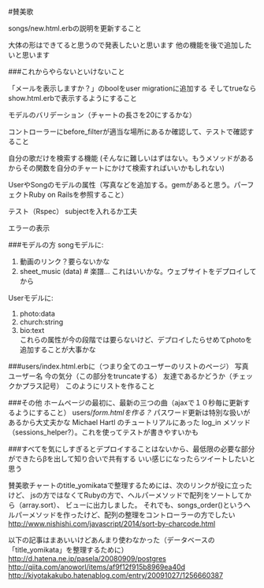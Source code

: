 #賛美歌

songs/new.html.erbの説明を更新すること

大体の形はできてると思うので発表したいと思います
他の機能を後で追加したいと思います

###これからやらないといけないこと

「メールを表示しますか？」のboolをuser migrationに追加する
そしてtrueならshow.html.erbで表示するようにすること

モデルのバリデーション（チャートの長さを20にするかな）

コントローラーにbefore_filterが適当な場所にあるか確認して、テストで確認すること

自分の歌だけを検索する機能 (そんなに難しいはずはない。もうメソッドがあるからその関数を自分のチャートにかけて検索すればいいかもしれない)

UserやSongのモデルの属性（写真などを追加する。gemがあると思う。パーフェクトRuby on Railsを参照すること）

テスト（Rspec）
  subjectを入れるか工夫

エラーの表示

###モデルの方
songモデルに:<br/>
1. 動画のリンク？要らないかな
2. sheet_music (data) # 楽譜... これはいいかな。ウェブサイトをデプロイしてから<br/>

Userモデルに:<br/>
1. photo:data<br/>
2. church:string<br/>
3. bio:text<br/>
これらの属性が今の段階では要らないけど、デプロイしたらせめてphotoを追加することが大事かな

###users/index.html.erbに（つまり全てのユーザーのリストのページ）
写真 ユーザー名 今の気分（この部分をtruncateする） 友達であるかどうか（チェックかプラス記号）
このようにリストを作ること

###その他
ホームページの最初に、最新の三つの曲（ajaxで１０秒毎に更新するようにすること）
users/_form.htmlを作る？_ パスワード更新は特別な扱いがあるから大丈夫かな
Michael Hartl のチュートリアルにあった log_in メソッド（sessions_helper?）。これを使ってテストが書きやすいかも

###すべてを気にしすぎるとデプロイすることはないから、最低限の必要な部分ができたらβを出して知り合いで共有する
いい感じになったらツイートしたいと思う



賛美歌チャートのtitle_yomikataで整理するためには、次のリンクが役に立ったけど、
jsの方ではなくてRubyの方で、ヘルパーメソッドで配列をソートしてから（array.sort）、
ビューに出力しました。
それでも、songs_order()というヘルパーメソッドを作ったけど、配列の整理をコントローラーの方でしたい
http://www.nishishi.com/javascript/2014/sort-by-charcode.html

以下の記事はまあいいけどあんまり使わなかった（データベースの「title_yomikata」を整理するために）
http://d.hatena.ne.jp/pasela/20080909/postgres
http://qiita.com/anoworl/items/af9f12f915b8969ea40d
http://kiyotakakubo.hatenablog.com/entry/20091027/1256660387
